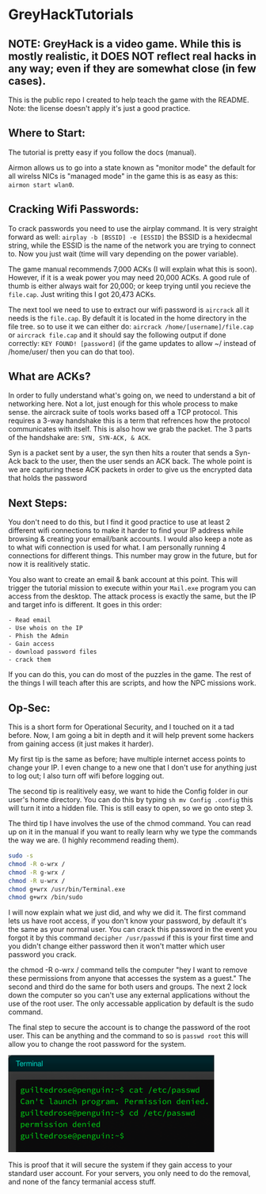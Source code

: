 # GreyHackTutorials
## NOTE: GreyHack is a video game. While this is mostly realistic, it DOES NOT reflect real hacks in any way; even if they are somewhat close (in few cases).

This is the public repo I created to help teach the game with the README. Note: the license doesn't apply it's just a good practice.

## Where to Start:

The tutorial is pretty easy if you follow the docs (manual).

Airmon allows us to go into a state known as "monitor mode" the default for all wirelss NICs is "managed mode" in the game this is as easy as this: `airmon start wlan0`.

## Cracking Wifi Passwords:

To crack passwords you need to use the airplay command. It is very straight forward as well: `airplay -b [BSSID] -e [ESSID]` the BSSID is a hexidecmal string, while the ESSID is the name of the network you are trying to connect to. Now you just wait (time will vary depending on the power variable).

The game manual recommends 7,000 ACKs (I will explain what this is soon). However, if it is a weak power you may need 20,000 ACKs. A good rule of thumb is either always wait for 20,000; or keep trying until you recieve the `file.cap`. Just writing this I got 20,473 ACKs.

The next tool we need to use to extract our wifi password is `aircrack` all it needs is the `file.cap`. By default it is located in the home directory in the file tree. so to use it we can either do: `aircrack /home/[username]/file.cap` or `aircrack file.cap` and it should say the following output if done correctly: `KEY FOUND! [password]` (if the game updates to allow ~/ instead of /home/user/ then you can do that too).

## What are ACKs?

In order to fully understand what's going on, we need to understand a bit of networking here. Not a lot, just enough for this whole process to make sense. the aircrack suite of tools works based off a TCP protocol. This requires a 3-way handshake this is a term that refrences how the protocol communicates with itself. This is also how we grab the packet. The 3 parts of the handshake are: `SYN, SYN-ACK, & ACK`.

Syn is a packet sent by a user, the syn then hits a router that sends a Syn-Ack back to the user, then the user sends an ACK back. The whole point is we are capturing these ACK packets in order to give us the encrypted data that holds the password

## Next Steps:

You don't need to do this, but I find it good practice to use at least 2 different wifi connections to make it harder to find your IP address while browsing & creating your email/bank accounts. I would also keep a note as to what wifi connection is used for what. I am personally running 4 connections for different things. This number may grow in the future, but for now it is realitively static. 

You also want to create an email & bank account at this point. This will trigger the tutorial mission to execute within your `Mail.exe` program you can access from the desktop. The attack process is exactly the same, but the IP and target info is different. It goes in this order: 
```
- Read email
- Use whois on the IP
- Phish the Admin
- Gain access
- download password files
- crack them
```
If you can do this, you can do most of the puzzles in the game. The rest of the things I will teach after this are scripts, and how the NPC missions work.

## Op-Sec:

This is a short form for Operational Security, and I touched on it a tad before. Now, I am going a bit in depth and it will help prevent some hackers from gaining access (it just makes it harder).

My first tip is the same as before; have multiple internet access points to change your IP. I even change to a new one that I don't use for anything just to log out; I also turn off wifi before logging out.

The second tip is realitively easy, we want to hide the Config folder in our user's home directory. You can do this by typing `sh mv Config .config` this will turn it into a hidden file. This is still easy to open, so we go onto step 3.

The third tip I have involves the use of the chmod command. You can read up on it in the manual if you want to really learn why we type the commands the way we are. (I highly recommend reading them). 
```sh
sudo -s
chmod -R o-wrx /
chmod -R g-wrx /
chmod -R u-wrx /
chmod g+wrx /usr/bin/Terminal.exe
chmod g+wrx /bin/sudo
```
I will now explain what we just did, and why we did it. The first command lets us have root access, if you don't know your password, by default it's the same as your normal user. You can crack this password in the event you forgot it by this command `decipher /usr/passwd` if this is your first time and you didn't change either password then it won't matter which user password you crack.

the chmod -R o-wrx / command tells the computer "hey I want to remove these permissions from anyone that accesses the system as a guest." The second and third do the same for both users and groups. The next 2 lock down the computer so you can't use any external applications without the use of the root user. The only accessable application by default is the sudo command.

The final step to secure the account is to change the password of the root user. This can be anything and the command to so is `passwd root` this will allow you to change the root password for the system.

![PoC](https://github.com/GuiltedRose/GreyHackTutorials/blob/main/image.png?raw=true)

This is proof that it will secure the system if they gain access to your standard user account. For your servers, you only need to do the removal, and none of the fancy termanial access stuff.
